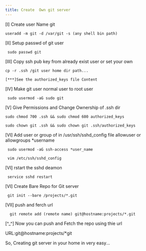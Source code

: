 ```yaml
---
title: Create  Own git server 
---
```


[I] Create user Name git

    useradd -m git -d /var/git -s (any shell bin path)

[II] Setup passwd of git user

     sudo passwd git

[III] Copy ssh pub key from already exist user or set your own
 
    cp -r .ssh /git user home dir path...

    [***]See the authorized_keys file Content

[IV] Make git user normal user to root user

     sudo usermod -aG sudo git

[V] Give Permissions and Change Ownership of .ssh dir

    sudo chmod 700 .ssh && sudo chmod 600 authorized_keys

    sudo chown git .ssh && sudo chown git .ssh/authorized_keys

[VI] Add user or group of in /usr/ssh/sshd_config file allowuser or allowgroups  *username

     sudo usermod -aG ssh-access *user_name 

     vim /etc/ssh/sshd_config 

[VI] rstart the sshd deamon

     service sshd restart

[VI] Create Bare Repo for Git server

     git init --bare /projects/*.git

[VII] push and ferch url

      git remote add (remote name) git@hostname:projects/*.git

[^_^] Now you can push and Fetch the repo using thie url

  URL:git@hostname:projects/*git

  So, Creating git server in your home in very easy...


       
